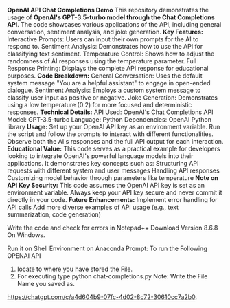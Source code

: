 **OpenAI API Chat Completions Demo**
This repository demonstrates the usage of **OpenAI's GPT-3.5-turbo model through the Chat Completions API**. The code showcases various applications of the API, including general conversation, sentiment analysis, and joke generation.
**Key Features:**
Interactive Prompts: Users can input their own prompts for the AI to respond to.
Sentiment Analysis: Demonstrates how to use the API for classifying text sentiment.
Temperature Control: Shows how to adjust the randomness of AI responses using the temperature parameter.
Full Response Printing: Displays the complete API response for educational purposes.
**Code Breakdown:**
General Conversation: Uses the default system message "You are a helpful assistant" to engage in open-ended dialogue.
Sentiment Analysis: Employs a custom system message to classify user input as positive or negative.
Joke Generation: Demonstrates using a low temperature (0.2) for more focused and deterministic responses.
**Technical Details:**
API Used: OpenAI's Chat Completions API
Model: GPT-3.5-turbo
Language: Python
Dependencies: OpenAI Python library
**Usage:**
Set up your OpenAI API key as an environment variable.
Run the script and follow the prompts to interact with different functionalities.
Observe both the AI's responses and the full API output for each interaction.
**Educational Value:**
This code serves as a practical example for developers looking to integrate OpenAI's powerful language models into their applications. It demonstrates key concepts such as:
Structuring API requests with different system and user messages
Handling API responses
Customizing model behavior through parameters like temperature
**Note on API Key Security:**
This code assumes the OpenAI API key is set as an environment variable. Always keep your API key secure and never commit it directly in your code.
**Future Enhancements:**
Implement error handling for API calls
Add more diverse examples of API usage (e.g., text summarization, code generation)

Write the code and check for errors in Notepad++ Download Version 8.6.8 On Windows.

Run it on Shell Environment on Anaconda Prompt:
To run the Following OPENAI API 
1) locate to where you have stored the File.
2) For executing type python chat-completions.py   Note: Write the File Name you saved as.

https://chatgpt.com/c/a4d604b9-07fc-4d02-8c72-30610cc7a2b0. 

